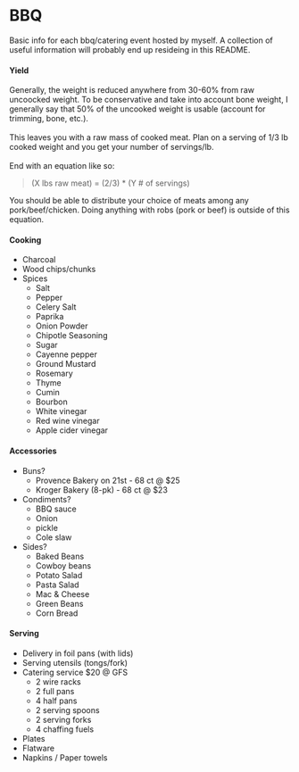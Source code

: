 BBQ
===

Basic info for each bbq/catering event hosted by myself. A collection of useful information will probably end up resideing in this README.

#### Yield
Generally, the weight is reduced anywhere from 30-60% from raw uncoocked weight. To be conservative and take into account bone weight, I generally say that 50% of the uncooked weight is usable (account for trimming, bone, etc.).  
<br />
This leaves you with a raw mass of cooked meat. Plan on a serving of 1/3 lb cooked weight and you get your number of servings/lb.  
<br />
End with an equation like so:
<br />
> (X lbs raw meat) = (2/3) * (Y # of servings)  

You should be able to distribute your choice of meats among any pork/beef/chicken. Doing anything with robs (pork or beef) is outside of this equation.

#### Cooking
- Charcoal
- Wood chips/chunks
- Spices
    - Salt
    - Pepper
    - Celery Salt
    - Paprika
    - Onion Powder
    - Chipotle Seasoning
    - Sugar
    - Cayenne pepper
    - Ground Mustard
    - Rosemary
    - Thyme
    - Cumin
    - Bourbon
    - White vinegar
    - Red wine vinegar
    - Apple cider vinegar

#### Accessories
- Buns?
    - Provence Bakery on 21st - 68 ct @ $25
    - Kroger Bakery (8-pk) - 68 ct @  $23
- Condiments?
    - BBQ sauce
    - Onion
    - pickle
    - Cole slaw
- Sides?
    - Baked Beans
    - Cowboy beans
    - Potato Salad
    - Pasta Salad
    - Mac & Cheese
    - Green Beans
    - Corn Bread

#### Serving
- Delivery in foil pans (with lids)
- Serving utensils (tongs/fork)
- Catering service $20 @ GFS
    - 2 wire racks
    - 2 full pans
    - 4 half pans
    - 2 serving spoons
    - 2 serving forks
    - 4 chaffing fuels
- Plates
- Flatware
- Napkins / Paper towels
